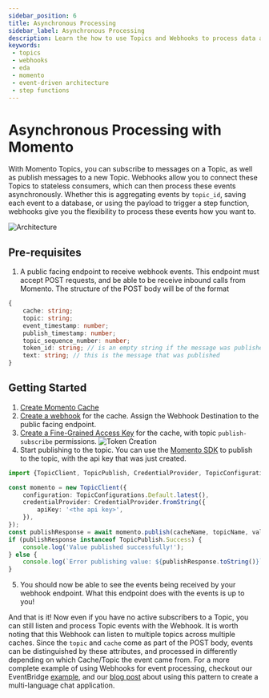 ```yaml
---
sidebar_position: 6
title: Asynchronous Processing
sidebar_label: Asynchronous Processing
description: Learn the how to use Topics and Webhooks to process data asynchronously
keywords:
 - topics
 - webhooks
 - eda
 - momento
 - event-driven architecture
 - step functions
---
```


# Asynchronous Processing with Momento

With Momento Topics, you can subscribe to messages on a Topic, as well as publish messages to a new Topic. Webhooks allow you to connect these Topics to stateless consumers, which can then process these events asynchronously. Whether this is aggregating events by `topic_id`, saving each event to a database, or using the payload to trigger a step function, webhooks give you the flexibility to process these events how you want to.

![Architecture](@site/static/img/topics/patterns/asynchronous-processing.png)

## Pre-requisites
1. A public facing endpoint to receive webhook events. This endpoint must accept POST requests, and be able to be receive inbound calls from Momento. The structure of the POST body will be of the format
```typescript
{
    cache: string;
    topic: string;
    event_timestamp: number;
    publish_timestamp: number;
    topic_sequence_number: number;
    token_id: string; // is an empty string if the message was published with an api key that does not contain a token_id
    text: string; // this is the message that was published
}
```

## Getting Started
1. [Create Momento Cache](https://console.gomomento.com/caches/create)
2. [Create a webhook](/topics/develop/guides/creating-a-webhook) for the cache. Assign the Webhook Destination to the public facing endpoint.
3. [Create a Fine-Grained Access Key](https://console.gomomento.com/api-keys) for the cache, with topic `publish-subscribe` permissions.
![Token Creation](@site/static/img/topics/patterns/create-fine-grained-token.png)
4. Start publishing to the topic. You can use the [Momento SDK](/topics/develop/api-reference) to publish to the topic, with the api key that was just created.
```typescript
import {TopicClient, TopicPublish, CredentialProvider, TopicConfigurations} from '@gomomento/sdk';

const momento = new TopicClient({
    configuration: TopicConfigurations.Default.latest(),
    credentialProvider: CredentialProvider.fromString({
        apiKey: '<the api key>',
    }),
});
const publishResponse = await momento.publish(cacheName, topicName, value);
if (publishResponse instanceof TopicPublish.Success) {
    console.log('Value published successfully!');
} else {
    console.log(`Error publishing value: ${publishResponse.toString()}`);
}
```
5. You should now be able to see the events being received by your webhook endpoint. What this endpoint does with the events is up to you!

And that is it! Now even if you have no active subscribers to a Topic, you can still listen and process Topic events with the Webhook. It is worth noting that this Webhook can listen to multiple topics across multiple caches. Since the `topic` and `cache` come as part of the POST body, events can be distinguished by these attributes, and processed in differently depending on which Cache/Topic the event came from. For a more complete example of using Webhooks for event processing, checkout our EventBridge [example](/topics/integrations/lambda-handler), and our [blog post](https://www.gomomento.com/blog/how-to-use-webhooks-and-momento-topics-to-build-a-multi-language-chat-app) about using this pattern to create a multi-language chat application.